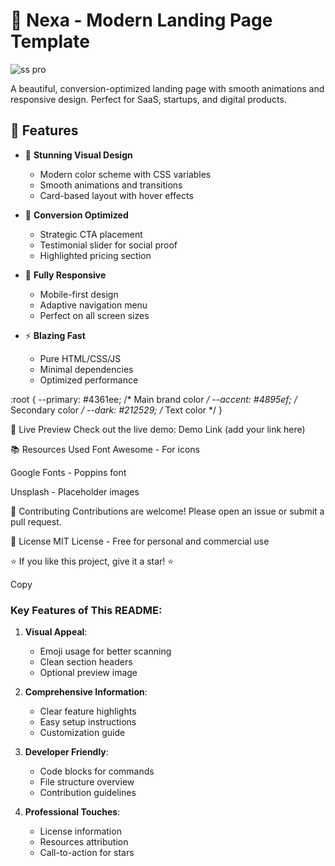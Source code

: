 # 🌟 Nexa - Modern Landing Page Template

![ss pro](https://github.com/user-attachments/assets/6915a387-4fad-4eeb-b27f-e37f87ab1b83)



A beautiful, conversion-optimized landing page with smooth animations and responsive design. Perfect for SaaS, startups, and digital products.

## 🚀 Features

- 🎨 **Stunning Visual Design**
  - Modern color scheme with CSS variables
  - Smooth animations and transitions
  - Card-based layout with hover effects

- 💯 **Conversion Optimized**
  - Strategic CTA placement
  - Testimonial slider for social proof
  - Highlighted pricing section

- 📱 **Fully Responsive**
  - Mobile-first design
  - Adaptive navigation menu
  - Perfect on all screen sizes

- ⚡ **Blazing Fast**
  - Pure HTML/CSS/JS
  - Minimal dependencies
  - Optimized performance

:root {
  --primary: #4361ee;    /* Main brand color */
  --accent: #4895ef;     /* Secondary color */
  --dark: #212529;       /* Text color */
}


🌟 Live Preview
Check out the live demo: Demo Link (add your link here)

📚 Resources Used
Font Awesome - For icons

Google Fonts - Poppins font

Unsplash - Placeholder images

🤝 Contributing
Contributions are welcome! Please open an issue or submit a pull request.

📜 License
MIT License - Free for personal and commercial use

⭐ If you like this project, give it a star! ⭐

Copy

### Key Features of This README:

1. **Visual Appeal**:
   - Emoji usage for better scanning
   - Clean section headers
   - Optional preview image

2. **Comprehensive Information**:
   - Clear feature highlights
   - Easy setup instructions
   - Customization guide

3. **Developer Friendly**:
   - Code blocks for commands
   - File structure overview
   - Contribution guidelines

4. **Professional Touches**:
   - License information
   - Resources attribution
   - Call-to-action for stars



